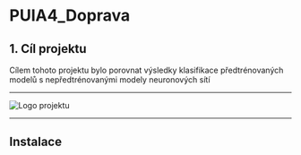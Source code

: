 # PUIA4_Doprava
## 1. Cíl projektu
Cílem tohoto projektu bylo porovnat výsledky klasifikace předtrénovaných modelů s nepředtrénovanými modely neuronových sítí

---

<!-- Obrázek (nahraď URL svou cestou k obrázku) -->
![Logo projektu](https://via.placeholder.com/150)

---

<!-- H2 – druhá úroveň nadpisu -->
## Instalace

